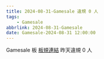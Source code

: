 ```yaml
---
title: 2024-08-31-Gamesale 違規 0 人
tags:
    - Gamesale
abbrlink: 2024-08-31-Gamesale
date: Gamesale-2024-08-31 12:00:00
---
```

Gamesale 板 [板規連結](https://www.ptt.cc/bbs/Gossiping/M.1637425085.A.07D.html)
昨天違規 0 人
